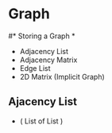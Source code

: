 # Graph 

#* Storing a Graph * 

- Adjacency List 
- Adjacency Matrix 
- Edge List 
- 2D Matrix (Implicit Graph)


## Ajacency List 
+ ( List of List )			
